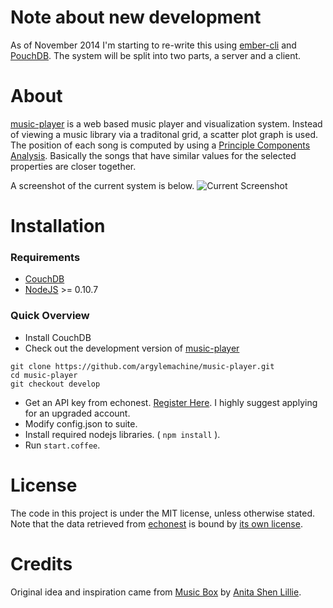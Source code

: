 Note about new development
==========================
As of November 2014 I'm starting to re-write this using [ember-cli](http://www.ember-cli.com/) and [PouchDB](http://pouchdb.com/). The system will be split into two parts, a server and a client.

About
=====
[music-player](https://github.com/argylemachine/music-player) is a web based music player and visualization system. Instead of viewing a music library via a traditonal grid, a scatter plot graph is used. The position of each song is computed by using a [Principle Components Analysis](http://en.wikipedia.org/wiki/Principle_components_analysis). Basically the songs that have similar values for the selected properties are closer together.

A screenshot of the current system is below.
![Current Screenshot](https://raw.github.com/argylemachine/music-player/develop/screenshots/current.png "Current Screenshot")

Installation
============
### Requirements
 * [CouchDB](http://couchdb.apache.org/)
 * [NodeJS](http://nodejs.org/) >= 0.10.7

### Quick Overview
 * Install CouchDB
 * Check out the development version of [music-player](https://github.com/argylemachine/music-player)

 ```
 git clone https://github.com/argylemachine/music-player.git
 cd music-player
 git checkout develop
 ```


 * Get an API key from echonest. [Register Here](https://developer.echonest.com/account/register). I highly suggest applying for an upgraded account.
 * Modify config.json to suite.
 * Install required nodejs libraries. ( `npm install` ).
 * Run `start.coffee`.

License
=======
The code in this project is under the MIT license, unless otherwise stated. Note that the data retrieved from [echonest](http://echonest.com/) is bound by [its own license](http://developer.echonest.com/licensing.html).

Credits
=======
Original idea and inspiration came from [Music Box](http://thesis.flyingpudding.com/) by [Anita Shen Lillie](http://flyingpudding.com/).
